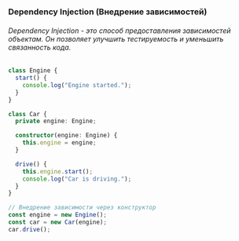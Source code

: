 ### Dependency Injection (Внедрение зависимостей)

###### Dependency Injection - это способ предоставления зависимостей объектам. Он позволяет улучшить тестируемость и уменьшить связанность кода.

```ts
class Engine {
  start() {
    console.log("Engine started.");
  }
}

class Car {
  private engine: Engine;

  constructor(engine: Engine) {
    this.engine = engine;
  }

  drive() {
    this.engine.start();
    console.log("Car is driving.");
  }
}

// Внедрение зависимости через конструктор
const engine = new Engine();
const car = new Car(engine);
car.drive();
```
